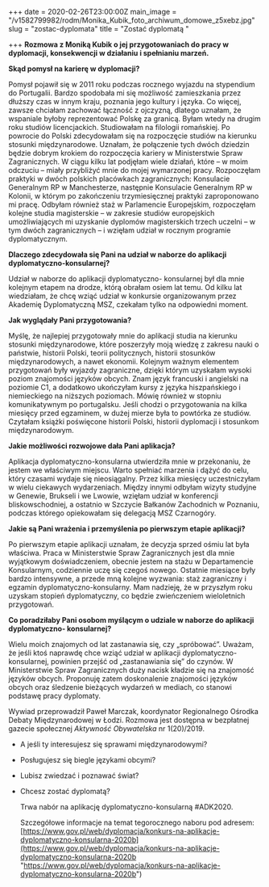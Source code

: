 +++
date = 2020-02-26T23:00:00Z
main_image = "/v1582799982/rodm/Monika_Kubik_foto_archiwum_domowe_z5xebz.jpg"
slug = "zostac-dyplomata"
title = "Zostać dyplomatą "

+++
**Rozmowa z Moniką Kubik o jej przygotowaniach do pracy w dyplomacji, konsekwencji w działaniu i spełnianiu marzeń.**

**Skąd pomysł na karierę w dyplomacji?** 

Pomysł pojawił się w 2011 roku podczas rocznego wyjazdu na stypendium do Portugalii. Bardzo spodobała mi się możliwość zamieszkania przez dłuższy czas w innym kraju, poznania jego kultury i języka. Co więcej, zawsze chciałam zachować łączność z ojczyzną, dlatego uznałam, że wspaniale byłoby reprezentować Polskę za granicą. Byłam wtedy na drugim roku studiów licencjackich. Studiowałam na filologii romańskiej. Po powrocie do Polski zdecydowałam się na rozpoczęcie studiów na kierunku stosunki międzynarodowe. Uznałam, że połączenie tych dwóch dziedzin będzie dobrym krokiem do rozpoczęcia kariery w Ministerstwie Spraw Zagranicznych. W ciągu kilku lat podjęłam wiele działań, które – w moim odczuciu – miały przybliżyć mnie do mojej wymarzonej pracy. Rozpoczęłam praktyki w dwóch polskich placówkach zagranicznych: Konsulacie Generalnym RP w Manchesterze, następnie Konsulacie Generalnym RP w Kolonii, w którym po zakończeniu trzymiesięcznej praktyki zaproponowano mi pracę. Odbyłam również staż w Parlamencie Europejskim, rozpoczęłam kolejne studia magisterskie – w zakresie studiów europejskich umożliwiających mi uzyskanie dyplomów magisterskich trzech uczelni – w tym dwóch zagranicznych – i wzięłam udział w rocznym programie dyplomatycznym. 

**Dlaczego zdecydowała się Pani na udział w naborze do aplikacji dyplomatyczno-konsularnej?** 

Udział w naborze do aplikacji dyplomatyczno- konsularnej był dla mnie kolejnym etapem na drodze, którą obrałam osiem lat temu. Od kilku lat wiedziałam, że chcę wziąć udział w konkursie organizowanym przez Akademię Dyplomatyczną MSZ, czekałam tylko na odpowiedni moment. 

**Jak wyglądały Pani przygotowania?** 

Myślę, że najlepiej przygotowały mnie do aplikacji studia na kierunku stosunki międzynarodowe, które poszerzyły moją wiedzę z zakresu nauki o państwie, historii Polski, teorii politycznych, historii stosunków międzynarodowych, a nawet ekonomii. Kolejnym ważnym elementem przygotowań były wyjazdy zagraniczne, dzięki którym uzyskałam wysoki poziom znajomości języków obcych. Znam język francuski i angielski na poziomie C1, a dodatkowo ukończyłam kursy z języka hiszpańskiego i niemieckiego na niższych poziomach. Mówię również w stopniu komunikatywnym po portugalsku. Jeśli chodzi o przygotowania na kilka miesięcy przed egzaminem, w dużej mierze była to powtórka ze studiów. Czytałam książki poświęcone historii Polski, historii dyplomacji i stosunkom międzynarodowym. 

**Jakie możliwości rozwojowe dała Pani aplikacja?** 

Aplikacja dyplomatyczno-konsularna utwierdziła mnie w przekonaniu, że jestem we właściwym miejscu. Warto spełniać marzenia i dążyć do celu, który czasami wydaje się nieosiągalny. Przez kilka miesięcy uczestniczyłam w wielu ciekawych wydarzeniach. Między innymi odbyłam wizyty studyjne w Genewie, Brukseli i we Lwowie, wzięłam udział w konferencji bliskowschodniej, a ostatnio w Szczycie Bałkanów Zachodnich w Poznaniu, podczas którego opiekowałam się delegacją MSZ Czarnogóry.

**Jakie są Pani wrażenia i przemyślenia po pierwszym etapie aplikacji?** 

Po pierwszym etapie aplikacji uznałam, że decyzja sprzed ośmiu lat była właściwa. Praca w Ministerstwie Spraw Zagranicznych jest dla mnie wyjątkowym doświadczeniem, obecnie jestem na stażu w Departamencie Konsularnym, codziennie uczę się czegoś nowego. Ostatnie miesiące były bardzo intensywne, a przede mną kolejne wyzwania: staż zagraniczny i egzamin dyplomatyczno-konsularny. Mam nadzieję, że w przyszłym roku uzyskam stopień dyplomatyczny, co będzie zwieńczeniem wieloletnich przygotowań. 

**Co poradziłaby Pani osobom myślącym o udziale w naborze do aplikacji dyplomatyczno- konsularnej?** 

Wielu moich znajomych od lat zastanawia się, czy „spróbować”. Uważam, że jeśli ktoś naprawdę chce wziąć udział w aplikacji dyplomatyczno-konsularnej, powinien przejść od „zastanawiania się” do czynów. W Ministerstwie Spraw Zagranicznych duży nacisk kładzie się na znajomość języków obcych. Proponuję zatem doskonalenie znajomości języków obcych oraz śledzenie bieżących wydarzeń w mediach, co stanowi podstawę pracy dyplomaty.

Wywiad przeprowadził Paweł Marczak, koordynator Regionalnego Ośrodka Debaty Międzynarodowej w Łodzi. Rozmowa jest dostępna w bezpłatnej gazecie społecznej _Aktywność Obywatelska_ nr 1(20)/2019. 

* A jeśli ty interesujesz się sprawami międzynarodowymi? 
* Posługujesz się biegle językami obcymi? 
* Lubisz zwiedzać i poznawać świat?
* Chcesz zostać dyplomatą?

  Trwa nabór na aplikację dyplomatyczno-konsularną #ADK2020.

  Szczegółowe informacje na temat tegorocznego naboru pod adresem: [https://www.gov.pl/web/dyplomacja/konkurs-na-aplikacje-dyplomatyczno-konsularna-2020b](https://www.gov.pl/web/dyplomacja/konkurs-na-aplikacje-dyplomatyczno-konsularna-2020b "https://www.gov.pl/web/dyplomacja/konkurs-na-aplikacje-dyplomatyczno-konsularna-2020b")